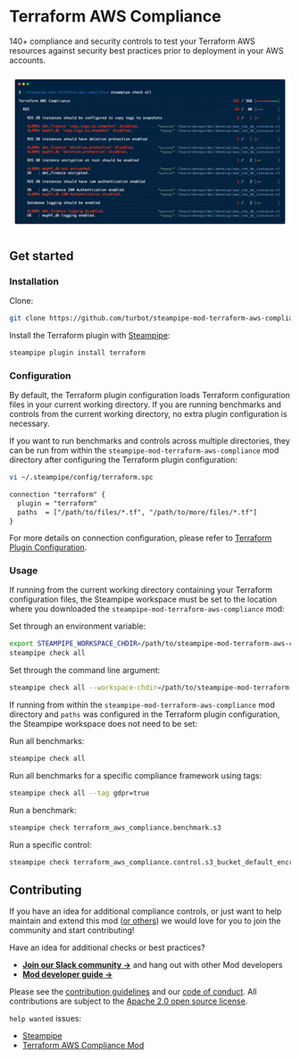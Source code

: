 # Terraform AWS Compliance

140+ compliance and security controls to test your Terraform AWS resources against security best practices prior to deployment in your AWS accounts.

![image](https://raw.githubusercontent.com/turbot/steampipe-mod-terraform-aws-compliance/main/docs/terraform_aws_compliance_console_output.png)

## Get started

### Installation

Clone:

```sh
git clone https://github.com/turbot/steampipe-mod-terraform-aws-compliance.git
```

Install the Terraform plugin with [Steampipe](https://steampipe.io):

```sh
steampipe plugin install terraform
```

### Configuration

By default, the Terraform plugin configuration loads Terraform configuration
files in your current working directory. If you are running benchmarks and
controls from the current working directory, no extra plugin configuration is
necessary.

If you want to run benchmarks and controls across multiple directories, they
can be run from within the `steampipe-mod-terraform-aws-compliance` mod
directory after configuring the Terraform plugin configuration:

```sh
vi ~/.steampipe/config/terraform.spc
```

```hcl
connection "terraform" {
  plugin = "terraform"
  paths  = ["/path/to/files/*.tf", "/path/to/more/files/*.tf"]
}
```

For more details on connection configuration, please refer to [Terraform Plugin Configuration](https://hub.steampipe.io/plugins/turbot/terraform#configuration).

### Usage

If running from the current working directory containing your Terraform
configuration files, the Steampipe workspace must be set to the location where
you downloaded the `steampipe-mod-terraform-aws-compliance` mod:

Set through an environment variable:

```sh
export STEAMPIPE_WORKSPACE_CHDIR=/path/to/steampipe-mod-terraform-aws-compliance
steampipe check all
```

Set through the command line argument:

```sh
steampipe check all --workspace-chdir=/path/to/steampipe-mod-terraform-aws-compliance
```

If running from within the `steampipe-mod-terraform-aws-compliance` mod
directory and `paths` was configured in the Terraform plugin configuration, the
Steampipe workspace does not need to be set:

Run all benchmarks:

```sh
steampipe check all
```

Run all benchmarks for a specific compliance framework using tags:

```sh
steampipe check all --tag gdpr=true
```

Run a benchmark:

```sh
steampipe check terraform_aws_compliance.benchmark.s3
```

Run a specific control:

```sh
steampipe check terraform_aws_compliance.control.s3_bucket_default_encryption_enabled
```

## Contributing

If you have an idea for additional compliance controls, or just want to help maintain and extend this mod ([or others](https://github.com/topics/steampipe-mod)) we would love for you to join the community and start contributing!

Have an idea for additional checks or best practices?
- **[Join our Slack community →](https://steampipe.io/community/join)** and hang out with other Mod developers
- **[Mod developer guide →](https://steampipe.io/docs/using-steampipe/writing-controls)**

Please see the [contribution guidelines](https://github.com/turbot/steampipe/blob/main/CONTRIBUTING.md) and our [code of conduct](https://github.com/turbot/steampipe/blob/main/CODE_OF_CONDUCT.md). All contributions are subject to the [Apache 2.0 open source license](https://github.com/turbot/steampipe-mod-terraform-aws-compliance/blob/main/LICENSE).

`help wanted` issues:
- [Steampipe](https://github.com/turbot/steampipe/labels/help%20wanted)
- [Terraform AWS Compliance Mod](https://github.com/turbot/steampipe-mod-terraform-aws-compliance/labels/help%20wanted)
